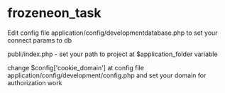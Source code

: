# frozeneon_task

Edit config file application/config/developmentdatabase.php to set your connect params to db

publi/index.php - set your path to project at $application_folder variable

change $config['cookie_domain'] at config file application/config/development/config.php and set your domain for authorization work
